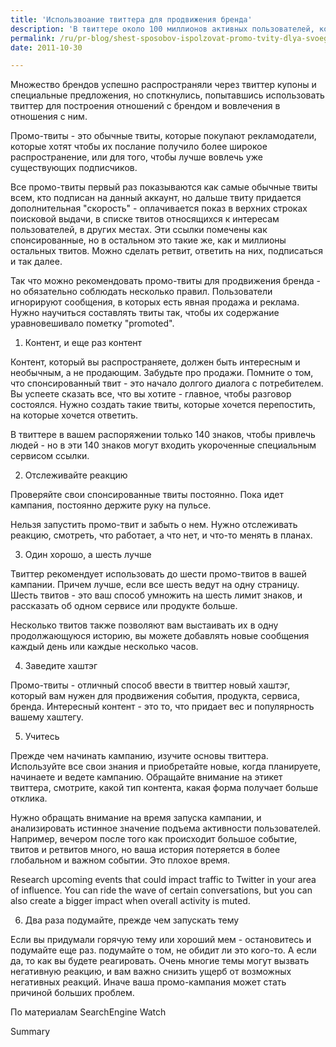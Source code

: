 ```yaml
---
title: 'Использвоание твиттера для продвижения бренда'
description: 'В твиттере около 100 миллионов активных пользователей, которые размещают 200 миллионов твитов и 1,6 миллиарда поисковых запросов каждый день.'
permalink: /ru/pr-blog/shest-sposobov-ispolzovat-promo-tvity-dlya-svoego-brenda
date: 2011-10-30

---
```


Множество брендов успешно распространяли через твиттер купоны и специальные предложения, но споткнулись, попытавшись использовать твиттер для построения отношений с брендом и вовлечения в отношения с ним.

Промо-твиты - это обычные твиты, которые покупают рекламодатели, которые хотят чтобы их послание получило более широкое распространение, или для того, чтобы лучше вовлечь уже существующих подписчиков.

Все промо-твиты первый раз показываются как самые обычные твиты всем, кто подписан на данный аккаунт, но дальше твиту придается дополнительная "скорость" - оплачивается показ в верхних строках поисковой выдачи, в списке твитов относящихся к интересам пользователей, в других местах. Эти ссылки помечены как спонсированные, но в остальном это такие же, как и миллионы остальных твитов. Можно сделать ретвит, ответить на них, подписаться и так далее.

Так что можно рекомендовать промо-твиты для продвижения бренда - но обязательно соблюдать несколько правил. Пользователи игнорируют сообщения, в которых есть явная продажа и реклама. Нужно научиться составлять твиты так, чтобы их содержание уравновешивало пометку "promoted".

1. Контент, и еще раз контент

Контент, который вы распространяете, должен быть интересным и необычным, а не продающим. Забудьте про продажи. Помните о том, что спонсированный твит - это начало долгого диалога с потребителем. Вы успеете сказать все, что вы хотите - главное, чтобы разговор состоялся. Нужно создать такие твиты, которые хочется перепостить, на которые хочется ответить.

В твиттере в вашем распоряжении только 140 знаков, чтобы привлечь людей - но в эти 140 знаков могут входить укороченные специальным сервисом ссылки.

2. Отслеживайте реакцию

Проверяйте свои спонсированные твиты постоянно. Пока идет кампания, постоянно держите руку на пульсе.

Нельзя запустить промо-твит и забыть о нем. Нужно отслеживать реакцию, смотреть, что работает, а что нет, и что-то менять в планах.

3. Один хорошо, а шесть лучше

Твиттер рекомендует использовать до шести промо-твитов в вашей кампании. Причем лучше, если все шесть ведут на одну страницу. Шесть твитов - это ваш способ умножить на шесть лимит  знаков, и рассказать об одном сервисе или продукте больше.

Несколько твитов также позволяют вам выстаивать их в одну продолжающуюся историю, вы можете добавлять новые сообщения каждый день или каждые несколько часов.

4. Заведите хаштэг

Промо-твиты  - отличный способ ввести в твиттер новый хаштэг, который вам нужен для продвижения события, продукта, сервиса, бренда. Интересный контент - это то, что придает вес и популярность вашему хаштегу.

5. Учитесь

Прежде чем начинать кампанию, изучите основы твиттера. Используйте все свои знания и приобретайте новые, когда планируете, начинаете и ведете кампанию. Обращайте внимание на этикет твиттера, смотрите, какой тип контента, какая форма получает больше отклика.

Нужно обращать внимание на время запуска кампании, и анализировать истинное значение подъема активности пользователей. Например, вечером после того как происходит большое событие, твитов и ретвитов много, но ваша история потеряется в более глобальном и важном событии. Это плохое время.

Research upcoming events that could impact traffic to Twitter in your area of influence. You can ride the wave of certain conversations, but you can also create a bigger impact when overall activity is muted.

6. Два раза подумайте, прежде чем запускать тему

Если вы придумали горячую тему или хороший мем - остановитесь и подумайте еще раз. подумайте о том, не обидит ли это кого-то. А если да, то как вы будете реагировать. Очень многие темы могут вызвать негативную реакцию, и вам важно снизить ущерб от возможных негативных реакций. Иначе ваша промо-кампания может стать причиной больших проблем.

По материалам <a rhef="https://searchenginewatch.com/article/2121052/6-Tips-for-Using-Promoted-Tweets-to-Boost-Your-Brands-Visibility">SearchEngine Watch</a>

Summary

